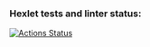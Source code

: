 ### Hexlet tests and linter status:
[![Actions Status](https://github.com/nazarisabbot/layout-designer-project-58/actions/workflows/hexlet-check.yml/badge.svg)](https://github.com/nazarisabbot/layout-designer-project-58/actions)